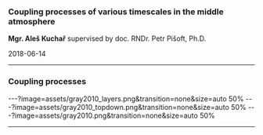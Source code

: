 
### Coupling processes of various timescales in the middle atmosphere

**Mgr. Aleš Kuchař** 
supervised by doc. RNDr. Petr Pišoft, Ph.D.


<span class='small'>
2018-06-14
</span>

---

### Coupling processes

---?image=assets/gray2010_layers.png&transition=none&size=auto 50%
---?image=assets/gray2010_topdown.png&transition=none&size=auto 50%
---?image=assets/gray2010.png&transition=none&size=auto 50%


---
